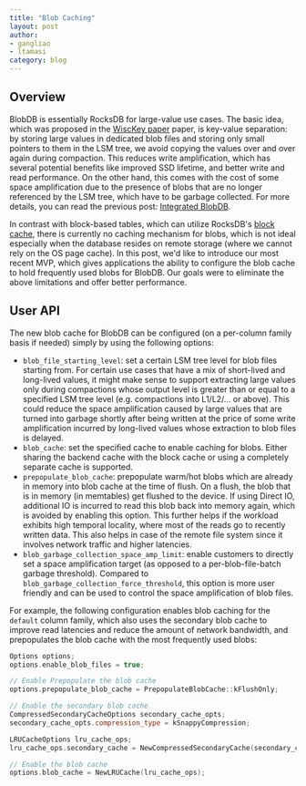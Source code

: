 ```yaml
---
title: "Blob Caching"
layout: post
author:
- gangliao
- ltamasi
category: blog
---
```


## Overview

BlobDB is essentially RocksDB for large-value use cases. The basic idea, which was proposed in the [WiscKey paper](https://www.usenix.org/system/files/conference/fast16/fast16-papers-lu.pdf) paper, is key-value separation: by storing large values in dedicated blob files and storing only small pointers to them in the LSM tree, we avoid copying the values over and over again during compaction. This reduces write amplification, which has several potential benefits like improved SSD lifetime, and better write and read performance. On the other hand, this comes with the cost of some space amplification due to the presence of blobs that are no longer referenced by the LSM tree, which have to be garbage collected. For more details, you can read the previous post: [Integrated BlobDB](http://rocksdb.org/blog/2021/05/26/integrated-blob-db.html).

In contrast with block-based tables, which can utilize RocksDB's [block cache](https://github.com/facebook/rocksdb/wiki/Block-Cache), there is currently no caching mechanism for blobs, which is not ideal especially when the database resides on remote storage (where we cannot rely on the OS page cache). In this post, we'd like to introduce our most recent MVP, which gives applications the ability to configure the blob cache to hold frequently used blobs for BlobDB. Our goals were to eliminate the above limitations and offer better performance.

## User API

The new blob cache for BlobDB can be configured (on a per-column family basis if needed) simply by using the following options:

* `blob_file_starting_level`: set a certain LSM tree level for blob files starting from. For certain use cases that have a mix of short-lived and long-lived values, it might make sense to support extracting large values only during compactions whose output level is greater than or equal to a specified LSM tree level (e.g. compactions into L1/L2/... or above). This could reduce the space amplification caused by large values that are turned into garbage shortly after being written at the price of some write amplification incurred by long-lived values whose extraction to blob files is delayed.
* `blob_cache`: set the specified cache to enable caching for blobs. Either sharing the backend cache with the block cache or using a completely separate cache is supported. 
* `prepopulate_blob_cache`: prepopulate warm/hot blobs which are already in memory into blob cache at the time of flush. On a flush, the blob that is in memory (in memtables) get flushed to the device. If using Direct IO, additional IO is incurred to read this blob back into memory again, which is avoided by enabling this option. This further helps if the workload exhibits high temporal locality, where most of the reads go to recently written data. This also helps in case of the remote file system since it involves network traffic and higher latencies.
* `blob_garbage_collection_space_amp_limit`: enable customers to directly set a space amplification target (as opposed to a per-blob-file-batch garbage threshold). Compared to `blob_garbage_collection_force_threshold`,
this option is more user friendly and can be used to control the space amplification of blob files. 


For example, the following configuration enables blob caching for the `default` column family, which also uses the secondary blob cache to improve read latencies and reduce the amount of network bandwidth, and prepopulates the blob cache with the most frequently used blobs:

```c++
Options options;
options.enable_blob_files = true;

// Enable Prepopulate the blob cache
options.prepopulate_blob_cache = PrepopulateBlobCache::kFlushOnly;

// Enable the secondary blob cache
CompressedSecondaryCacheOptions secondary_cache_opts;
secondary_cache_opts.compression_type = kSnappyCompression;

LRUCacheOptions lru_cache_ops;
lru_cache_ops.secondary_cache = NewCompressedSecondaryCache(secondary_cache_opts);

// Enable the blob cache
options.blob_cache = NewLRUCache(lru_cache_ops);
```
